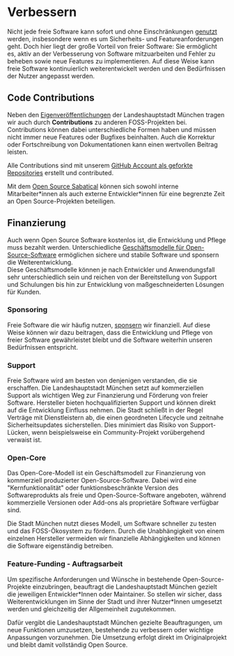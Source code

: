 
<script setup>
import TagTile from "../.vitepress/components/TagTile.vue";
</script>

# Verbessern

Nicht jede freie Software kann sofort und ohne Einschränkungen [genutzt](./use) werden, insbesondere wenn es um Sicherheits- und Featureanforderungen geht.
Doch hier liegt der große Vorteil von freier Software:
Sie ermöglicht es, aktiv an der Verbesserung von Software mitzuarbeiten und Fehler zu beheben sowie neue Features zu implementieren.
Auf diese Weise kann freie Software kontinuierlich weiterentwickelt werden und den Bedürfnissen der Nutzer angepasst werden.


## Code Contributions

Neben den [Eigenveröffentlichungen](./publish) der Landeshauptstadt München tragen wir auch durch __Contributions__ zu anderen FOSS-Projekten bei.
Contributions können dabei unterschiedliche Formen haben und müssen nicht immer neue Features oder Bugfixes beinhalten.
Auch die Korrektur oder Fortschreibung von Dokumentationen kann einen wertvollen Beitrag leisten.

Alle Contributions sind mit unserem [GitHub Account als geforkte Repositories](https://github.com/orgs/it-at-m/repositories?q=fork%3Atrue+archived%3Afalse) erstellt und contributed.

Mit dem [Open Source Sabatical](./sabbatical.html) können sich sowohl interne Mitarbeiter\*innen als auch externe Entwickler\*innen für eine begrenzte Zeit an Open Source-Projekten beteiligen.

<ClientOnly>
<TagTile
:available-tags="['contribute']"
show-tags
/>
</ClientOnly>

## Finanzierung

Auch wenn Open Source Software kostenlos ist, die Entwicklung und Pflege muss bezahlt werden.
Unterschiedliche [Geschäftsmodelle für Open-Source-Software](https://de.wikipedia.org/wiki/Gesch%C3%A4ftsmodelle_f%C3%BCr_Open-Source-Software) ermöglichen sichere und stabile Software und sponsern die Weiterentwicklung.  
Diese Geschäftsmodelle können je nach Entwickler und Anwendungsfall sehr unterschiedlich sein und reichen von der Bereitstellung von Support und Schulungen bis hin zur Entwicklung von maßgeschneiderten Lösungen für Kunden.

### Sponsoring

Freie Software die wir häufig nutzen, [sponsern](./sponsoring) wir finanziell.
Auf diese Weise können wir dazu beitragen, dass die Entwicklung und Pflege von freier Software gewährleistet bleibt und die Software weiterhin unseren Bedürfnissen entspricht.

<ClientOnly>
<TagTile
:available-tags="['sponsor']"
show-tags
show-excerpt
/>
</ClientOnly>


### Support

Freie Software wird am besten von denjenigen verstanden, die sie erschaffen.
Die Landeshauptstadt München setzt auf kommerziellen Support als wichtigen Weg zur Finanzierung und Förderung von freier Software.
Hersteller bieten hochqualifizierten Support und können direkt auf die Entwicklung Einfluss nehmen.
Die Stadt schließt in der Regel Verträge mit Dienstleistern ab, die einen geordneten Lifecycle und zeitnahe Sicherheitsupdates sicherstellen.
Dies minimiert das Risiko von Support-Lücken, wenn beispielsweise ein Community-Projekt vorübergehend verwaist ist.

<ClientOnly>
<TagTile
:available-tags="['support']"
show-tags
show-excerpt
/>
</ClientOnly>


### Open-Core

Das Open-Core-Modell ist ein Geschäftsmodell zur Finanzierung von kommerziell produzierter Open-Source-Software.
Dabei wird eine "Kernfunktionalität" oder funktionsbeschränkte Version des Softwareprodukts als freie und Open-Source-Software angeboten, während kommerzielle Versionen oder Add-ons als proprietäre Software verfügbar sind.

Die Stadt München nutzt dieses Modell, um Software schneller zu testen und das FOSS-Ökosystem zu fördern.
Durch die Unabhängigkeit von einem einzelnen Hersteller vermeiden wir finanzielle Abhängigkeiten und können die Software eigenständig betreiben.


<ClientOnly>
<TagTile
:available-tags="['opencore']"
show-tags
show-excerpt
/>
</ClientOnly>


### Feature-Funding - Auftragsarbeit

Um spezifische Anforderungen und Wünsche in bestehende Open-Source-Projekte einzubringen, beauftragt die Landeshauptstadt München gezielt die jeweiligen Entwickler\*Innen oder Maintainer. So stellen wir sicher, dass Weiterentwicklungen im Sinne der Stadt und ihrer Nutzer*Innen umgesetzt werden und gleichzeitig der Allgemeinheit zugutekommen.

Dafür vergibt die Landeshauptstadt München gezielte Beauftragungen, um neue Funktionen umzusetzen, bestehende zu verbessern oder wichtige Anpassungen vorzunehmen. Die Umsetzung erfolgt direkt im Originalprojekt und bleibt damit vollständig Open Source.


<ClientOnly>
<TagTile
:available-tags="['featurefunding']"
show-tags
show-excerpt
/>
</ClientOnly>
